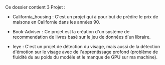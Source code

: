 Ce dossier contient 3 Projet :

- California_housing : C'est un projet qui à pour but de prédire le prix de maisons en Californie dans les années 90. 

- Book-Adviser : Ce projet est la création d'un système de recommendation de livres basé sur le jeu de données d'un libraire. 

- Ieye : C'est un projet de détection du visage, mais aussi de la détection d'émotion sur le visage avec de l'apprentissage profond 
         (problème de fluidité du au poids du modèle et le manque de GPU sur ma machine).
